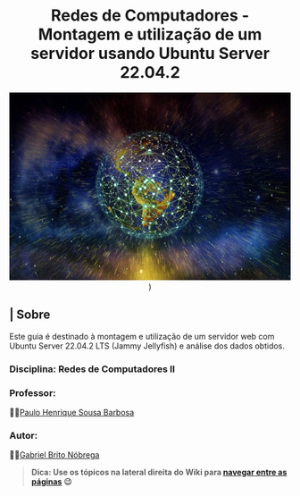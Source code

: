 <div align="center">
   <h1>Redes de Computadores - Montagem e utilização de um servidor usando Ubuntu Server 22.04.2</h1>
   
  ![Badge](https://github.com/Teclaf25/project07_rc/blob/main/Assets/Imagem%20de%20capa.jpg))

</div>

## | Sobre
   Este guia é destinado à montagem e utilização de um servidor web com Ubuntu Server 22.04.2 LTS (Jammy Jellyfish) e análise dos dados obtidos.

### Disciplina: Redes de Computadores II
### Professor: 
👨‍🏫[Paulo Henrique Sousa Barbosa](https://github.com/agenteph)

### Autor:
🐱‍💻[Gabriel Brito Nóbrega](https://github.com/Teclaf25)

> **Dica: Use os tópicos na lateral direita do Wiki para [navegar entre as páginas](https://github.com/Teclaf25/project07_rc/wiki) 😉**
